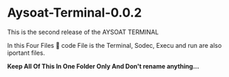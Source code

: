 # Aysoat-Terminal-0.0.2
This is the second release of the AYSOAT TERMINAL

In this Four Files 📂 code File is the Terminal,
Sodec, Execu and run are also iportant files.

**Keep All Of This In One Folder Only And Don't rename anything...**
